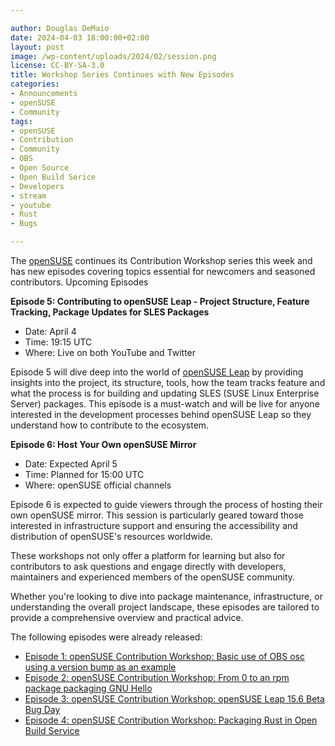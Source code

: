 ```yaml
---

author: Douglas DeMaio
date: 2024-04-03 18:00:00+02:00
layout: post
image: /wp-content/uploads/2024/02/session.png
license: CC-BY-SA-3.0
title: Workshop Series Continues with New Episodes
categories:
- Announcements
- openSUSE
- Community
tags:
- openSUSE
- Contribution
- Community
- OBS
- Open Source
- Open Build Serice
- Developers
- stream
- youtube
- Rust
- Bugs

---
```


The [openSUSE](https://www.get.opensuse.org/) continues its Contribution Workshop series this week and has new episodes covering topics essential for newcomers and seasoned contributors.
Upcoming Episodes

**Episode 5: Contributing to openSUSE Leap - Project Structure, Feature Tracking, Package Updates for SLES Packages**
 - Date: April 4
 - Time: 19:15 UTC
 - Where: Live on both YouTube and Twitter

Episode 5 will dive deep into the world of [openSUSE Leap](https://get.opensuse.org/leap/) by providing insights into the project, its structure, tools, how the team tracks feature and what the process is for building and updating SLES (SUSE Linux Enterprise Server) packages. This episode is a must-watch and will be live for anyone interested in the development processes behind openSUSE Leap so they understand how to contribute to the ecosystem.

**Episode 6: Host Your Own openSUSE Mirror**
 - Date: Expected April 5
 - Time: Planned for 15:00 UTC
 - Where: openSUSE official channels

Episode 6 is expected to guide viewers through the process of hosting their own openSUSE mirror. This session is particularly geared toward those interested in infrastructure support and ensuring the accessibility and distribution of openSUSE's resources worldwide.

These workshops not only offer a platform for learning but also for contributors to ask questions and engage directly with developers, maintainers and experienced members of the openSUSE community. 

Whether you're looking to dive into package maintenance, infrastructure, or understanding the overall project landscape, these episodes are tailored to provide a comprehensive overview and practical advice.

The following episodes were already released:

* [Episode 1: openSUSE Contribution Workshop: Basic use of OBS osc using a version bump as an example](https://youtu.be/EQ5NWsW_tjo?si=lsMShfNPb5MSgdLt)
* [Episode 2: openSUSE Contribution Workshop: From 0 to an rpm package packaging GNU Hello](https://youtu.be/EQ5NWsW_tjo?si=lsMShfNPb5MSgdLt)
* [Episode 3: openSUSE Contribution Workshop: openSUSE Leap 15.6 Beta Bug Day](https://youtu.be/rfP-IXwKRAE?si=TwVTgvaPRaoYjWtz)
* [Episode 4: openSUSE Contribution Workshop: Packaging Rust in Open Build Service](https://youtu.be/J__6pqGbR3o?si=WJpWsMlpWJ6mzZTk)

<meta name="openSUSE, community, project, conference, Open Source, teaching, mentoring, OBS, Rust, Open Build Service, streaming, youtube" content="HTML,CSS,XML,JavaScript">
